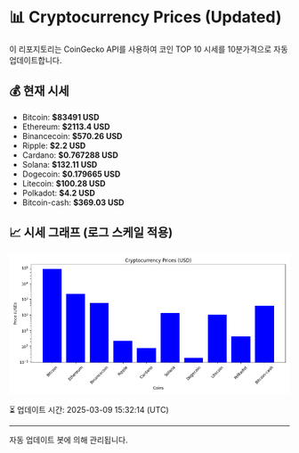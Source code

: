 
# 📊 Cryptocurrency Prices (Updated)

이 리포지토리는 CoinGecko API를 사용하여 코인 TOP 10 시세를 10분가격으로 자동 업데이트합니다.

## 💰 현재 시세
- Bitcoin: **$83491 USD**
- Ethereum: **$2113.4 USD**
- Binancecoin: **$570.26 USD**
- Ripple: **$2.2 USD**
- Cardano: **$0.767288 USD**
- Solana: **$132.11 USD**
- Dogecoin: **$0.179665 USD**
- Litecoin: **$100.28 USD**
- Polkadot: **$4.2 USD**
- Bitcoin-cash: **$369.03 USD**

## 📈 시세 그래프 (로그 스케일 적용)
![Crypto Prices](crypto_prices.png)

⏳ 업데이트 시간: 2025-03-09 15:32:14 (UTC)

---
자동 업데이트 봇에 의해 관리됩니다.
